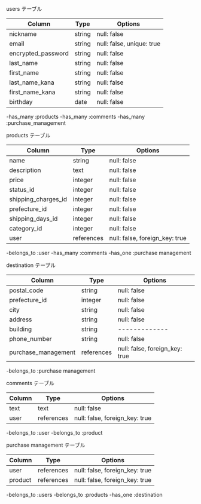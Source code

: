   users テーブル

|Column             |Type    | Options     |
|-----------------  |------- |-------------|
| nickname          | string | null: false |
| email             | string | null: false, unique: true|
| encrypted_password| string | null: false |
| last_name         | string | null: false |
| first_name        | string | null: false |
| last_name_kana    | string | null: false |
| first_name_kana   | string | null: false |
| birthday          | date   | null: false |


-has_many :products
-has_many :comments
-has_many :purchase_management


   products テーブル

|Column               |Type               |Options   |
|---------------------|-------------------|----------| 
| name                | string            | null: false |
| description         | text              | null: false |
| price               | integer           | null: false |
| status_id           | integer           | null: false |
| shipping_charges_id | integer           | null: false |
| prefecture_id       | integer           | null: false |
| shipping_days_id    | integer           | null: false |
| category_id         | integer           | null: false |
| user                | references        | null: false, foreign_key: true |

-belongs_to :user
-has_many :comments
-has_one :purchase management


   destination テーブル

|Column        |Type    |Options      |
|--------------|--------|-------------| 
| postal_code  | string | null: false |
| prefecture_id| integer| null: false |
| city         | string | null: false |
| address      | string | null: false |
| building     | string |-------------|
| phone_number | string | null: false |
| purchase_management | references | null: false, foreign_key: true |


-belongs_to :purchase management



   comments テーブル

|Column  |Type        |Options                         |
|------- |------------|--------------------------------| 
| text   | text       | null: false                    |
| user   | references | null: false, foreign_key: true |


-belongs_to :user
-belongs_to :product


   purchase management テーブル

|Column   |Type        |Options                         |
|---------|------------|--------------------------------| 
| user    | references | null: false, foreign_key: true |
| product | references | null: false, foreign_key: true |



-belongs_to :users
-belongs_to :products
-has_one :destination